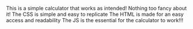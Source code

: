 This is a simple calculator that works as intended! Nothing too fancy about it!
The CSS is simple and easy to replicate
The HTML is made for an easy access and readability
The JS is the essential for the calculator to work!!!